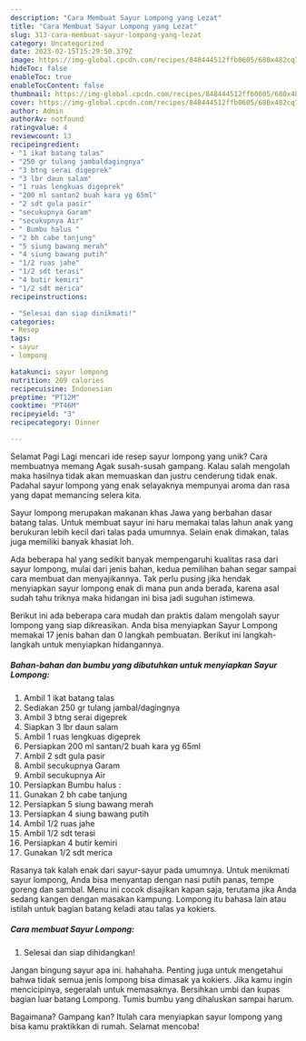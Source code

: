 ```yaml
---
description: "Cara Membuat Sayur Lompong yang Lezat"
title: "Cara Membuat Sayur Lompong yang Lezat"
slug: 313-cara-membuat-sayur-lompong-yang-lezat
category: Uncategorized
date: 2023-02-15T15:29:50.379Z
image: https://img-global.cpcdn.com/recipes/848444512ffb0605/680x482cq70/sayur-lompong-foto-resep-utama.jpg
hideToc: false
enableToc: true
enableTocContent: false
thumbnail: https://img-global.cpcdn.com/recipes/848444512ffb0605/680x482cq70/sayur-lompong-foto-resep-utama.jpg
cover: https://img-global.cpcdn.com/recipes/848444512ffb0605/680x482cq70/sayur-lompong-foto-resep-utama.jpg
author: Admin
authorAv: notfound
ratingvalue: 4
reviewcount: 13
recipeingredient:
- "1 ikat batang talas"
- "250 gr tulang jambaldagingnya"
- "3 btng serai digeprek"
- "3 lbr daun salam"
- "1 ruas lengkuas digeprek"
- "200 ml santan2 buah kara yg 65ml"
- "2 sdt gula pasir"
- "secukupnya Garam"
- "secukupnya Air"
- " Bumbu halus "
- "2 bh cabe tanjung"
- "5 siung bawang merah"
- "4 siung bawang putih"
- "1/2 ruas jahe"
- "1/2 sdt terasi"
- "4 butir kemiri"
- "1/2 sdt merica"
recipeinstructions:

- "Selesai dan siap dinikmati!"
categories:
- Resep
tags:
- sayur
- lompong

katakunci: sayur lompong 
nutrition: 209 calories
recipecuisine: Indonesian
preptime: "PT12M"
cooktime: "PT46M"
recipeyield: "3"
recipecategory: Dinner

---
```



Selamat Pagi Lagi mencari ide resep sayur lompong yang unik? Cara membuatnya memang Agak susah-susah gampang. Kalau salah mengolah maka hasilnya tidak akan memuaskan dan justru cenderung tidak enak. Padahal sayur lompong yang enak selayaknya mempunyai aroma dan rasa yang dapat memancing selera kita.


Sayur lompong merupakan makanan khas Jawa yang berbahan dasar batang talas. Untuk membuat sayur ini haru memakai talas lahun anak yang berukuran lebih kecil dari talas pada umumnya. Selain enak dimakan, talas juga memiliki banyak khasiat loh.

Ada beberapa hal yang sedikit banyak mempengaruhi kualitas rasa dari sayur lompong, mulai dari jenis bahan, kedua pemilihan bahan segar sampai cara membuat dan menyajikannya. Tak perlu pusing jika hendak menyiapkan sayur lompong enak di mana pun anda berada, karena asal sudah tahu triknya maka hidangan ini bisa jadi suguhan istimewa.


Berikut ini ada beberapa cara mudah dan praktis dalam mengolah sayur lompong yang siap dikreasikan. Anda bisa menyiapkan Sayur Lompong memakai 17 jenis bahan dan 0 langkah pembuatan. Berikut ini langkah-langkah untuk menyiapkan hidangannya.

<!--inarticleads1-->

##### Bahan-bahan dan bumbu yang dibutuhkan untuk menyiapkan Sayur Lompong:

1. Ambil 1 ikat batang talas
1. Sediakan 250 gr tulang jambal/dagingnya
1. Ambil 3 btng serai digeprek
1. Siapkan 3 lbr daun salam
1. Ambil 1 ruas lengkuas digeprek
1. Persiapkan 200 ml santan/2 buah kara yg 65ml
1. Ambil 2 sdt gula pasir
1. Ambil secukupnya Garam
1. Ambil secukupnya Air
1. Persiapkan  Bumbu halus :
1. Gunakan 2 bh cabe tanjung
1. Persiapkan 5 siung bawang merah
1. Persiapkan 4 siung bawang putih
1. Ambil 1/2 ruas jahe
1. Ambil 1/2 sdt terasi
1. Persiapkan 4 butir kemiri
1. Gunakan 1/2 sdt merica


Rasanya tak kalah enak dari sayur-sayur pada umumnya. Untuk menikmati sayur lompong, Anda bisa menyantap dengan nasi putih panas, tempe goreng dan sambal. Menu ini cocok disajikan kapan saja, terutama jika Anda sedang kangen dengan masakan kampung. Lompong itu bahasa lain atau istilah untuk bagian batang keladi atau talas ya kokiers. 

<!--inarticleads2-->

##### Cara membuat Sayur Lompong:


1. Selesai dan siap dihidangkan!

Jangan bingung sayur apa ini. hahahaha. Penting juga untuk mengetahui bahwa tidak semua jenis lompong bisa dimasak ya kokiers. Jika kamu ingin mencicipinya, segeralah untuk memasaknya. Bersihkan umbi dan kupas bagian luar batang Lompong. Tumis bumbu yang dihaluskan sampai harum. 

Bagaimana? Gampang kan? Itulah cara menyiapkan sayur lompong yang bisa kamu praktikkan di rumah. Selamat mencoba!
